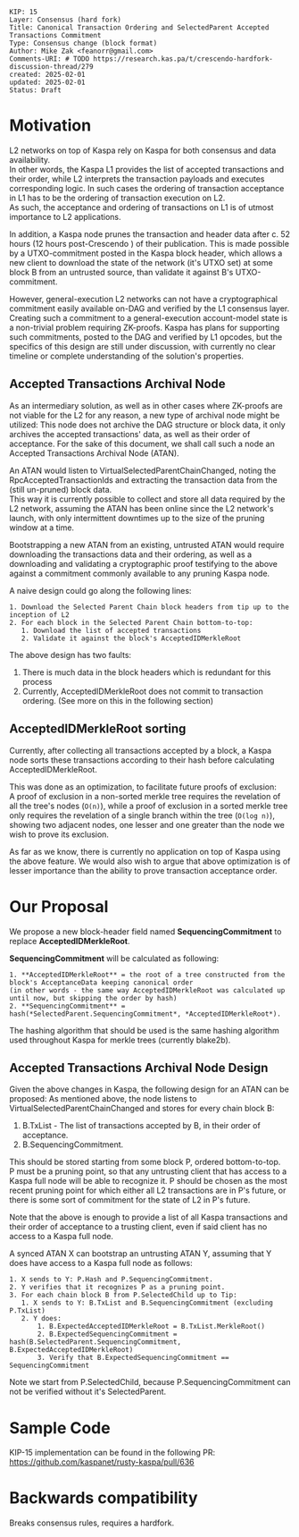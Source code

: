 ```
KIP: 15
Layer: Consensus (hard fork)
Title: Canonical Transaction Ordering and SelectedParent Accepted Transactions Commitment
Type: Consensus change (block format)
Author: Mike Zak <feanorr@gmail.com>
Comments-URI: # TODO https://research.kas.pa/t/crescendo-hardfork-discussion-thread/279
created: 2025-02-01
updated: 2025-02-01
Status: Draft
```

# Motivation
L2 networks on top of Kaspa rely on Kaspa for both consensus and data availability.  
In other words, the Kaspa L1 provides the list of accepted transactions and their order, 
while L2 interprets the transaction payloads and executes corresponding logic.
In such cases the ordering of transaction acceptance in L1 has to be the ordering of transaction execution on L2.  
As such, the acceptance and ordering of transactions on L1 is of utmost importance to L2 applications. 

In addition, a Kaspa node prunes the transaction and header data after c. 52 hours (12 hours post-Crescendo ) 
of their publication. This is made possible by a UTXO-commitment posted in the Kaspa block header, which allows a new
client to download the state of the network (it's UTXO set) at some block B from an untrusted source, than validate
it against B's UTXO-commitment.

However, general-execution L2 networks can not have a cryptographical commitment easily available on-DAG and verified 
by the L1 consensus layer.  
Creating such a commitment to a general-execution account-model state is a non-trivial problem requiring ZK-proofs.
Kaspa has plans for supporting such commitments, posted to the DAG and verified by L1 opcodes, but the specifics of
this design are still under discussion, with currently no clear timeline or complete understanding of the solution's
properties.

## Accepted Transactions Archival Node 
As an intermediary solution, as well as in other cases where ZK-proofs are not viable for the L2 for any reason, a new 
type of archival node might be utilized: This node does not archive the DAG structure or block data, it only archives 
the accepted transactions' data, as well as their order of acceptance. For the sake of this document, we shall call
such a node an Accepted Transactions Archival Node (ATAN).

An ATAN would listen to VirtualSelectedParentChainChanged, noting the RpcAcceptedTransactionIds and extracting the 
transaction data from the (still un-pruned) block data.  
This way it is currently possible to collect and store all data required by the L2 network, assuming the 
ATAN has been online since the L2 network's launch, with only intermittent downtimes up to the size of the 
pruning window at a time.

Bootstrapping a new ATAN from an existing, untrusted ATAN would require downloading the transactions data and their 
ordering, as well as a downloading and validating a cryptographic proof testifying to the above against a 
commitment commonly available to any pruning Kaspa node.

A naive design could go along the following lines:
```
1. Download the Selected Parent Chain block headers from tip up to the inception of L2
2. For each block in the Selected Parent Chain bottom-to-top:
   1. Download the list of accepted transactions
   2. Validate it against the block's AcceptedIDMerkleRoot
```

The above design has two faults:
1. There is much data in the block headers which is redundant for this process 
2. Currently, AcceptedIDMerkleRoot does not commit to transaction ordering. (See more on this in the following section)

## AcceptedIDMerkleRoot sorting
Currently, after collecting all transactions accepted by a block, a Kaspa node sorts these transactions according
to their hash before calculating AcceptedIDMerkleRoot.  

This was done as an optimization, to facilitate future proofs of exclusion:  
A proof of exclusion in a non-sorted merkle tree requires the revelation of all the tree's nodes (`O(n)`), while 
a proof of exclusion in a sorted merkle tree only requires the revelation of a single branch within the 
tree (`O(log n)`), showing two adjacent nodes, one lesser and one greater than the node we wish to prove its exclusion.

As far as we know, there is currently no application on top of Kaspa using the above feature.
We would also wish to argue that above optimization is of lesser importance than the ability to prove transaction
acceptance order.

# Our Proposal
We propose a new block-header field named **SequencingCommitment** to replace **AcceptedIDMerkleRoot**.

**SequencingCommitment** will be calculated as following:
```
1. **AcceptedIDMerkleRoot** = the root of a tree constructed from the block's AcceptanceData keeping canonical order 
(in other words - the same way AcceptedIDMerkleRoot was calculated up until now, but skipping the order by hash)
2. **SequencingCommitment** = hash(*SelectedParent.SequencingCommitment*, *AcceptedIDMerkleRoot*).
```
The hashing algorithm that should be used is the same hashing algorithm used throughout Kaspa for merkle trees
(currently blake2b).

## Accepted Transactions Archival Node Design
Given the above changes in Kaspa, the following design for an ATAN can be proposed:
As mentioned above, the node listens to VirtualSelectedParentChainChanged and stores for every chain block B:
1. B.TxList - The list of transactions accepted by B, in their order of acceptance.
2. B.SequencingCommitment.

This should be stored starting from some block P, ordered bottom-to-top.  
P must be a pruning point, so that any untrusting client that has access to a Kaspa full node will be able
to recognize it.
P should be chosen as the most recent pruning point for which either all L2 transactions are in P's future, 
or there is some sort of commitment for the state of L2 in P's future.

Note that the above is enough to provide a list of all Kaspa transactions and their order of acceptance to a trusting
client, even if said client has no access to a Kaspa full node.

A synced ATAN X can bootstrap an untrusting ATAN Y, assuming that Y does have access to a Kaspa full node as follows:
```
1. X sends to Y: P.Hash and P.SequencingCommitment.
2. Y verifies that it recognizes P as a pruning point.
3. For each chain block B from P.SelectedChild up to Tip:
   1. X sends to Y: B.TxList and B.SequencingCommitment (excluding P.TxList)
   2. Y does:
       1. B.ExpectedAcceptedIDMerkleRoot = B.TxList.MerkleRoot()
       2. B.ExpectedSequencingCommitment = hash(B.SelectedParent.SequencingCommitment, B.ExpectedAcceptedIDMerkleRoot)
       3. Verify that B.ExpectedSequencingCommitment == SequencingCommitment
```
Note we start from P.SelectedChild, because P.SequencingCommitment can not be verified without it's SelectedParent.

# Sample Code
KIP-15 implementation can be found in the following PR: https://github.com/kaspanet/rusty-kaspa/pull/636 


# Backwards compatibility
Breaks consensus rules, requires a hardfork.

